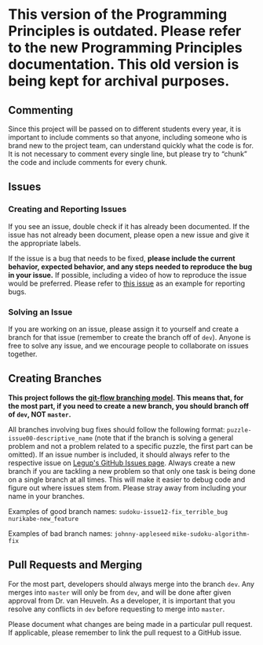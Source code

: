 # This version of the Programming Principles is outdated. Please refer to the new Programming Principles documentation. This old version is being kept for archival purposes.

## Commenting
Since this project will be passed on to different students every year, it is important to include comments so that anyone, including someone who is brand new to the project team, can understand quickly what the code is for. It is not necessary to comment every single line, but please try to “chunk” the code and include comments for every chunk.

## Issues
### Creating and Reporting Issues
If you see an issue, double check if it has already been documented. If the issue has not already been document, please open a new issue and give it the appropriate labels. 

If the issue is a bug that needs to be fixed, **please include the current behavior, expected behavior, and any steps needed to reproduce the bug in your issue.** If possible, including a video of how to reproduce the issue would be preferred. Please refer to [this issue](https://github.com/Bram-Hub/Legup/issues/97) as an example for reporting bugs.

### Solving an Issue
If you are working on an issue, please assign it to yourself and create a branch for that issue (remember to create the branch off of `dev`). Anyone is free to solve any issue, and we encourage people to collaborate on issues together.

## Creating Branches
**This project follows the [git-flow branching model](https://nvie.com/posts/a-successful-git-branching-model/). This means that, for the most part, if you need to create a new branch, you should branch off of `dev`, NOT `master`.**

All branches involving bug fixes should follow the following format: `puzzle-issue00-descriptive_name` (note that if the branch is solving a general problem and not a problem related to a specific puzzle, the first part can be omitted). If an issue number is included, it should always refer to the respective issue on [Legup's GitHub Issues page](https://github.com/Bram-Hub/Legup/issues). Always create a new branch if you are tackling a new problem so that only one task is being done on a single branch at all times. This will make it easier to debug code and figure out where issues stem from. Please stray away from including your name in your branches.

Examples of good branch names:
	`sudoku-issue12-fix_terrible_bug`
	`nurikabe-new_feature`

Examples of bad branch names:
	`johnny-appleseed`
	`mike-sudoku-algorithm-fix`

## Pull Requests and Merging
For the most part, developers should always merge into the branch `dev`. Any merges into `master` will only be from `dev`, and will be done after given approval from Dr. van Heuveln. As a developer, it is important that you resolve any conflicts in `dev` before requesting to merge into `master`.

Please document what changes are being made in a particular pull request. If applicable, please remember to link the pull request to a GitHub issue.
